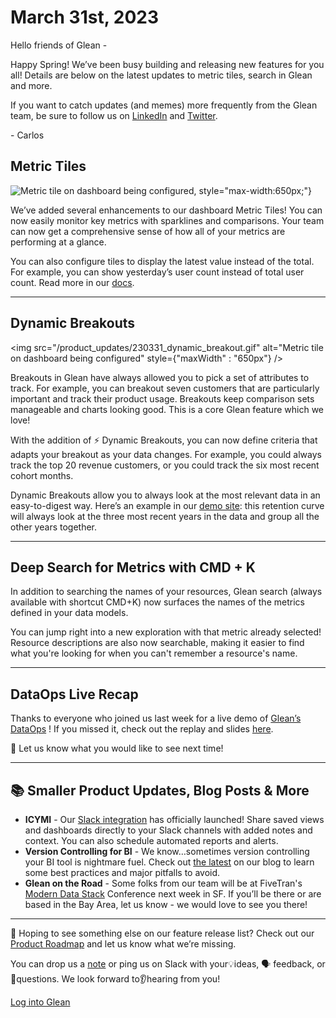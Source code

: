 # March 31st, 2023

Hello friends of Glean -

Happy Spring! We’ve been busy building and releasing new features for you all! Details are below on the latest updates to metric tiles, search in Glean and more.

If you want to catch updates (and memes) more frequently from the Glean team, be sure to follow us on [LinkedIn](https://www.linkedin.com/company/gleanhq) and [Twitter](https://twitter.com/gleanhq).

\- Carlos

## Metric Tiles

<img src="/product_updates/230331_metrictile.gif" alt="Metric tile on dashboard being configured" />, style="max-width:650px;"}

We’ve added several enhancements to our dashboard Metric Tiles! You can now easily monitor key metrics with sparklines and comparisons. Your team can now get a comprehensive sense of how all of your metrics are performing at a glance.

You can also configure tiles to display the latest value instead of the total. For example, you can show yesterday’s user count instead of total user count. Read more in our [docs](https://docs.glean.io/docs/dashboards/Metrics/).

---

## Dynamic Breakouts

<img src="/product_updates/230331_dynamic_breakout.gif" alt="Metric tile on dashboard being configured" style={"maxWidth" : "650px"} />

Breakouts in Glean have always allowed you to pick a set of attributes to track. For example, you can breakout seven customers that are particularly important and track their product usage. Breakouts keep comparison sets manageable and charts looking good. This is a core Glean feature which we love!

With the addition of ⚡️ Dynamic Breakouts, you can now define criteria that adapts your breakout as your data changes. For example, you could always track the top 20 revenue customers, or you could track the six most recent cohort months.

Dynamic Breakouts allow you to always look at the most relevant data in an easy-to-digest way. Here’s an example in our [demo site](https://demo.glean.io/app/sv/c5120fe8-b0a0-36e3-bc56-a795c081722e?explore=j1uKGyVZR2RIcsnk): this retention curve will always look at the three most recent years in the data and group all the other years together.

---

## Deep Search for Metrics with CMD + K

In addition to searching the names of your resources, Glean search (always available with shortcut CMD+K) now surfaces the names of the metrics defined in your data models.

You can jump right into a new exploration with that metric already selected! Resource descriptions are also now searchable, making it easier to find what you're looking for when you can't remember a resource's name.

---

## DataOps Live Recap

Thanks to everyone who joined us last week for a live demo of [Glean’s DataOps](https://docs.glean.io/docs/data-ops/) ! If you missed it, check out the replay and slides [here](https://drive.google.com/drive/folders/1cip1qgFsy_si35uBRpO-0FCmCyQe9gB9?usp=sharing).

📣 Let us know what you would like to see next time!

---

## 📚 Smaller Product Updates, Blog Posts & More

- **ICYMI** - Our [Slack integration](https://slack.com/apps/A01KE0WF6CX-glean?tab=more_info) has officially launched! Share saved views and dashboards directly to your Slack channels with added notes and context. You can also schedule automated reports and alerts.
- **Version Controlling for BI** - We know…sometimes version controlling your BI tool is nightmare fuel. Check out [the latest](https://glean.io/blog-posts/how-to-do-version-control-for-business-intelligence) on our blog to learn some best practices and major pitfalls to avoid.
- **Glean on the Road** - Some folks from our team will be at FiveTran's [Modern Data Stack](https://www.moderndatastackconference.com/) Conference next week in SF. If you’ll be there or are based in the Bay Area, let us know - we would love to see you there!

---

👀 Hoping to see something else on our feature release list? Check out our [Product Roadmap](https://docs.glean.io/product-roadmap/product-roadmap/) and let us know what we’re missing.

You can drop us a [note](mailto:support@glean.io?subject=null&body=null) or ping us on Slack with your💡ideas, 🗣 feedback, or 🙋questions. We look forward to👂hearing from you!

[Log into Glean](https://glean.io/app)
